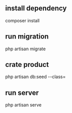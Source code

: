 ## install dependency

composer install

## run migration

php artisan migrate

## crate product

php artisan db:seed --class=

## run server
php artisan serve